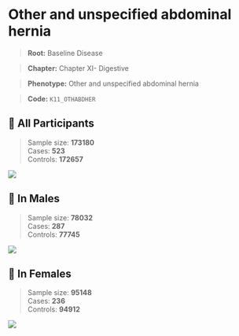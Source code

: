 # Other and unspecified abdominal hernia

> **Root:** Baseline Disease  

> **Chapter:** Chapter XI- Digestive  

> **Phenotype:** Other and unspecified abdominal hernia  

> **Code:** `K11_OTHABDHER`

## 🧪 All Participants  
> Sample size: **173180**  
> Cases: **523**  
> Controls: **172657**
<img src="/Disease/Figures/ALL/Incidence/K11_OTHABDHER.png"/>
<CsvTable src="/public/Disease/Data/ALL/Incidence/COX_K11_OTHABDHER.csv" label="🔍 View full results" />

## 👨 In Males  
> Sample size: **78032**  
> Cases: **287**  
> Controls: **77745**
<img src="/Disease/Figures/Male/Incidence/K11_OTHABDHER.png"/>
<CsvTable src="/public/Disease/Data/Male/Incidence/COX_K11_OTHABDHER.csv" label="🔍 View full results" />

## 👩 In Females  
> Sample size: **95148**  
> Cases: **236**  
> Controls: **94912**
<img src="/Disease/Figures/Female/Incidence/K11_OTHABDHER.png"/>
<CsvTable src="/public/Disease/Data/Female/Incidence/COX_K11_OTHABDHER.csv" label="🔍 View full results" />
